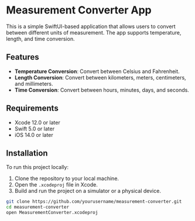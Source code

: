 # Measurement Converter App

This is a simple SwiftUI-based application that allows users to convert between different units of measurement. The app supports temperature, length, and time conversion.

## Features

- **Temperature Conversion**: Convert between Celsius and Fahrenheit.
- **Length Conversion**: Convert between kilometers, meters, centimeters, and millimeters.
- **Time Conversion**: Convert between hours, minutes, days, and seconds.

## Requirements

- Xcode 12.0 or later
- Swift 5.0 or later
- iOS 14.0 or later

## Installation

To run this project locally:

1. Clone the repository to your local machine.
2. Open the `.xcodeproj` file in Xcode.
3. Build and run the project on a simulator or a physical device.

```bash
git clone https://github.com/yourusername/measurement-converter.git
cd measurement-converter
open MeasurementConverter.xcodeproj
